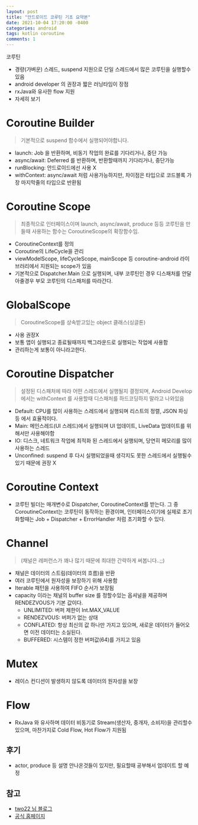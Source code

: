 ```yaml
---
layout: post
title: "안드로이드 코루틴 기초 요약본"
date: 2021-10-04 17:20:00 -0400
categories: android
tags: kotlin coroutine
comments: 1
---
```


코루틴


- 경량(가벼운) 스레드, suspend 지원으로 단일 스레드에서 많은 코루틴을 실행할수 있음
- android developer 의 권장과 짧은 러닝타임이 장점
- rxJava와 유사한 flow 지원
- 자세히 보기

# Coroutine Builder
> 기본적으로 suspend 함수에서 실행되어야합니다.

- launch: Job 을 반환하며, 비동기 작업의 완료를 기다리거나, 중단 가능
- async/await: Deferred<T> 를 반환하며, 반환할때까지 기다리거나, 중단가능
- runBlocking: 안드로이드에선 사용 X
- withContext: async/await 처럼 사용가능하지만,
    차이점은 <T> 타입으로 코드블록 가장 마지막줄의 타입으로 반환됨

# Coroutine Scope
> 최종적으로 인터페이스이며 launch, async/await, produce 등등 코루틴을 만들때 사용하는 함수는 CoroutineScope의 확장함수임.

- CoroutineContext를 정의
- Coroutine의 LifeCycle을 관리
- viewModelScope, lifeCycleScope, mainScope 등 coroutine-android 라이브러리에서 지원되는 scope가 있음
- 기본적으로 Dispatcher.Main 으로 실행되며, 
    내부 코루틴인 경우 디스패처를 안달아줄경우 부모 코루틴의 디스패처를 따라간다.

# GlobalScope
> CoroutineScope를 상속받고있는 object 클래스(싱글톤)

- 사용 권장X
- 보통 앱이 실행되고 종료될때까지 백그라운드로 실행되는 작업에 사용함
- 관리하는게 보통이 아니라고한다.

# Coroutine Dispatcher
> 설정된 디스패처에 따라 어떤 스레드에서 실행될지 결정되며, 
Android Develop에서는 withContext 를 사용할때 디스패처를 하드코딩하지 말라고 나와있음

- Default: CPU를 많이 사용하는 스레드에서 실행되며 리스트의 정렬, JSON 파싱등 에서 효율적이다.
- Main: 메인스레드(UI 스레드)에서 실행되며 UI 업데이트, LiveData 업데이트를 위해서만 사용해야함
- IO: 디스크, 네트워크 작업에 최적화 된 스레드에서 실행되며, 당연히 메모리를 많이 사용하는 스레드
- Unconfined: suspend 후 다시 실행되었을때 생각지도 못한 스레드에서 실행될수 있기 때문에 권장 X

# Coroutine Context
- 코루틴 빌더는 매개변수로 Dispatcher, CoroutineContext를 받는다.
그 중 CoroutineContext는 코루틴이 동작하는 환경이며, 인터페이스이기에 실제로 초기화할때는
Job + Dispatcher + ErrorHandler 처럼 초기화할 수 있다.

# Channel
> (채널은 레퍼런스가 꽤나 많기 때문에 최대한 간략하게 써봅니다..;;)

- 채널은 데이터의 스트림(데이터의 흐름)을 반환
- 여러 코루틴에서 원자성을 보장하기 위해 사용함
- Iterable 패턴을 사용하여 FIFO 순서가 보장됨
- capacity 이라는 채널의 buffer size 를 정할수있는 옵셔널을 제공하며 RENDEZVOUS가 기본 값이다. 
    - UNLIMITED: 버퍼 제한이 Int.MAX_VALUE
    - RENDEZVOUS: 버퍼가 없는 상태
    - CONFLATED: 항상 최신의 값 하나만 가지고 있으며, 새로운 데이터가 들어오면 이전 데이터는 소실된다.
    - BUFFERED: 시스템이 정한 버퍼값(64)를 가지고 있음

# Mutex
- 레이스 컨디션이 발생하지 않도록 데이터의 원자성을 보장

# Flow
- RxJava 와 유사하며 데이터 비동기로 Stream(생산자, 중개자, 소비자)을 관리할수 있으며, 마찬가지로 Cold Flow, Hot Flow가 지원됨


## 후기
- actor, produce 등 설명 안나온것들이 있지만, 필요할때 공부해서 업데이트 할 예정

## 참고
- [two22 님 블로그](https://two22.tistory.com/23)
- [공식 홈페이지](https://developer.android.com/kotlin/coroutines/coroutines-adv?hl=ko)
